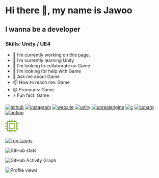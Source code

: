 # Hi there 👋, my name is Jawoo
## I wanna be a developer




### Skills: Unity / UE4

- 🔭 I’m currently working on this page. 
- 🌱 I’m currently learning Unity 
- 👯 I’m looking to collaborate on Game 
- 🤔 I’m looking for help with Game 
- 💬 Ask me about Game 
- 📫 How to reach me: Game 
- 😄 Pronouns: Game 
- ⚡ Fun fact: Game 


[<img src='https://cdn.jsdelivr.net/npm/simple-icons@3.0.1/icons/github.svg' alt='github' height='40'>](https://github.com/UZA97)  [<img src='https://cdn.jsdelivr.net/npm/simple-icons@3.0.1/icons/instagram.svg' alt='instagram' height='40'>](https://www.instagram.com/-/)  [<img src='https://cdn.jsdelivr.net/npm/simple-icons@3.0.1/icons/icloud.svg' alt='website' height='40'>](https://www."웹사이트")  [<img src='https://cdn.jsdelivr.net/npm/simple-icons@3.0.1/icons/unity.svg' alt='unity' height='40'>](k)  [<img src='https://cdn.jsdelivr.net/npm/simple-icons@3.0.1/icons/unrealengine.svg' alt='unrealengine' height='40'>](k)  [<img src='https://cdn.jsdelivr.net/npm/simple-icons@3.0.1/icons/c.svg' alt='c' height='40'>](c)  [<img src='https://cdn.jsdelivr.net/npm/simple-icons@3.0.1/icons/csharp.svg' alt='csharp' height='40'>](c)  [<img src='https://cdn.jsdelivr.net/npm/simple-icons@3.0.1/icons/notion.svg' alt='notion' height='40'>](https://www.notion.so/71f2d1ac0ad44aa5abdff8746c85f6da)  

<a href='https://docs.github.com/en/developers'><img src='https://raw.githubusercontent.com/acervenky/animated-github-badges/master/assets/devbadge.gif' width='40' height='40'></a> 

[![Top Langs](https://github-readme-stats.vercel.app/api/top-langs/?username=UZA97)](https://github.com/anuraghazra/github-readme-stats)

![GitHub stats](https://github-readme-stats.vercel.app/api?username=UZA97&show_icons=true)  

![GitHub Activity Graph](https://activity-graph.herokuapp.com/graph?username=UZA97)  

![Profile views](https://gpvc.arturio.dev/UZA97)  

